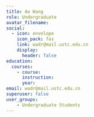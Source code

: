 ```yaml
---
title: Ao Wang
role: Undergraduate
avatar_filename: 
social:
  - icon: envelope
    icon_pack: fas
    link: wadr@mail.ustc.edu.cn
    display: 
      header: false
education:
  courses:
    - course:
      instruction:
      year:
email: wadr@mail.ustc.edu.cn
superuser: false
user_groups:
	- Undergraduate Students
---
```

